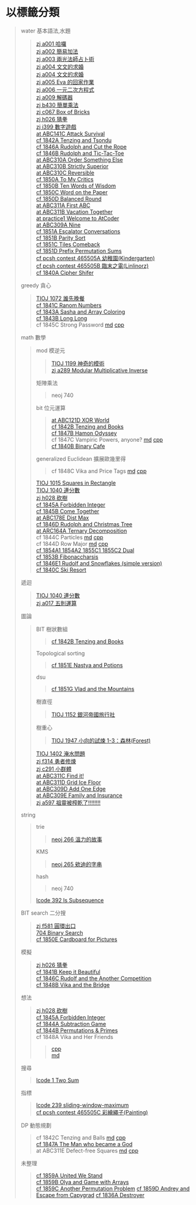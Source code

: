 # 以標籤分類
> water 基本語法,水題
>> [zj a001 哈囉](/zerojudge/zj_a001.cpp)  
>> [zj a002 簡易加法](/zerojudge/zj_a002.cpp)  
>> [zj a003 兩光法師占卜術](/zerojudge/zj_a003.cpp)  
>> [zj a004 文文的求婚](/zerojudge/zj_a004.cpp)  
>> [zj a004 文文的求婚](/zerojudge/zj_a004.cpp)  
>> [zj a005 Eva 的回家作業](/zerojudge/zj_a005.cpp)  
>> [zj a006 一元二次方程式](/zerojudge/zj_a006.cpp)  
>> [zj a009 解碼器](/zerojudge/zj_a009.cpp)  
>> [zj b430 簡單乘法](/zerojudge/zj_b430.cpp)  
>> [zj c067 Box of Bricks](/zerojudge/zj_c067.cpp)  
>> [zj h026 猜拳](/zerojudge/zj_h026.cpp)  
>> [zj i399 數字遊戲](/zerojudge/zj_h028.cpp)  
>> [at ABC141C Attack Survival](/AtCoder/at_abc141C.cpp)  
>> [cf 1842A Tenzing and Tsondu](/codeforces/cf_1842A.cpp)  
>> [cf 1846A Rudolph and Cut the Rope](/codeforces/cf_1846A.cpp)  
>> [cf 1846B Rudolph and Tic-Tac-Toe](/codeforces/cf_1846B.cpp)  
>> [at ABC310A Order Something Else](/AtCoder/at_abc310A.cpp)  
>> [at ABC310B Strictly Superior](/AtCoder/at_abc310B.cpp)  
>> [at ABC310C Reversible](/AtCoder/at_abc310C.cpp)  
>> [cf 1850A To My Critics](/codeforces/cf_1850A.cpp)  
>> [cf 1850B Ten Words of Wisdom](/codeforces/cf_1850B.cpp)  
>> [cf 1850C Word on the Paper](/codeforces/cf_1850C.cpp)  
>> [cf 1850D Balanced Round](/codeforces/cf_1850D.cpp)  
>> [at ABC311A First ABC](/AtCoder/at_abc311A.cpp)  
>> [at ABC311B Vacation Together](/AtCoder/at_abc311B.cpp)  
>> [at practice1 Welcome to AtCoder](/AtCoder/at_practice1.cpp)  
>> [at ABC309A Nine](/AtCoder/at_abc309A.cpp)  
>> [cf 1851A Escalator Conversations](/codeforces/cf_1851A.cpp)  
>> [cf 1851B Parity Sort](/codeforces/cf_1851B.cpp)   
>> [cf 1851C Tiles Comeback](/codeforces/cf_1851C.cpp)  
>> [cf 1851D Prefix Permutation Sums](/codeforces/cf_1851D.cpp)  
>> [cf pcsh contest 465505A 幼稚園(Kindergarten)](/codeforces/pcsh%20contest/cf_465505C.cpp)  
>> [cf pcsh contest 465505B 臨末之電(Linlinorz)](/codeforces/pcsh%20contest/cf_465505B.cpp)  
>> [cf 1840A Cipher Shifer](/codeforces/cf_1840A.cpp)  
>> 
> greedy 貪心
>> [TIOJ 1072 誰先晚餐](/TIOJ/TIOJ_1072.cpp)  
>> [cf 1841C Ranom Numbers](/codeforces/cf_1841C.cpp)  
>> [cf 1843A Sasha and Array Coloring](/codeforces/cf_1843A.cpp)  
>> [cf 1843B Long Long](/codeforces/cf_1843B.cpp)  
>> cf 1845C Strong Password [md](/codeforces/cf_1845C.md) [cpp](/codeforces/cf_1845C.cpp)
>>
> math 數學
>> mod 模逆元
>>> [TIOJ 1199 神奇的模術](/TIOJ/TIOJ_1199.cpp)  
>>> [zj a289 Modular Multiplicative Inverse](/zerojudge/zj_a289.cpp)
>>>
>> 矩陣乘法
>>> neoj 740
>>>
>> bit 位元運算
>>> [at ABC121D XOR World](/AtCoder/at_abc121D.cpp)  
>>> [cf 1842B Tenzing and Books](/codeforces/cf_1842B.cpp)  
>>> [cf 1847B Hamon Odyssey](/codeforces/cf_1847B.cpp)  
>>> cf 1847C Vampiric Powers, anyone? [md](/codeforces/cf_1847C.md) [cpp](/codeforces/cf_1847C.cpp)  
>>> [cf 1840B Binary Cafe](/codeforces/cf_1840B.cpp)  
>>> 
>> generalized Euclidean 擴展歐幾里得
>>> cf 1848C Vika and Price Tags [md](/codeforces/cf_1848C.md) [cpp](/codeforces/cf_1848C.cpp)
>>>
>> [TIOJ 1015 Squares in Rectangle](/TIOJ/TIOJ_1015.cpp)  
>> [TIOJ 1040 連分數](/TIOJ/TIOJ_1040.cpp)  
>> [zj h028 砍樹](/zerojudge/zj_h028.cpp)  
>> [cf 1845A Forbidden Integer](/codeforces/cf_1845A.cpp)  
>> [cf 1845B Come Together](/codeforces/cf_1845B.cpp)  
>> [at ABC178E Dist Max](/AtCoder/at_abc178E.cpp)  
>> [cf 1846D Rudolph and Christmas Tree](/codeforces/cf_1846D.cpp)  
>> [at ARC164A Ternary Decomposition](/AtCoder/at_arc164A.cpp)  
>> cf 1844C Particles [md](/codeforces/cf_1844C.md) [cpp](/codeforces/cf_1844C.cpp)  
>> cf 1844D Row Major [md](/codeforces/cf_1844D.md) [cpp](/codeforces/cf_1844D.cpp)  
>> [cf 1854A1 1854A2 1855C1 1855C2 Dual](/codeforces/cf_1854A1_1854A2_1855C1_1855C2.cpp)  
>> [cf 1853B Fibonaccharsis](/codeforces/cf_1853B.cpp)  
>> [cf 1846E1 Rudolf and Snowflakes (simple version)](codeforces/cf_1846E.cpp)  
>> [cf 1840C Ski Resort](/codeforces/cf_1840C.cpp)  
>> 
> 遞迴
>> [TIOJ 1040 連分數](/TIOJ/TIOJ_1040.cpp)  
>> [zj a017 五則運算](/zerojudge/zj_a017.py)
>>
> 圖論
>> BIT 樹狀數組
>>> [cf 1842B Tenzing and Books](/codeforces/cf_1842B.cpp)
>>>
>> Topological sorting
>>> [cf 1851E Nastya and Potions](/codeforces/cf_1851E.cpp)  
>>>
>> dsu  
>>> [cf 1851G Vlad and the Mountains](/codeforces/cf_1851G.cpp)  
>>>  
>> 樹直徑  
>>> [TIOJ 1152 銀河帝國旅行社](/TIOJ/TIOJ_1152.cpp)  
>>> 
>> 樹重心  
>>> [TIOJ 1947 小向的試煉 1-3：森林(Forest)](/TIOJ/TIOJ_1947.cpp)  
>>> 
>> [TIOJ 1402 淹水問題](/TIOJ/TIOJ_1402.cpp)  
>> [zj f314 勇者修煉](/zerojudge/zj_f314.cpp)  
>> [zj c291 小群體](/zerojudge/zj_c291.cpp)  
>> [at ABC311C Find it!](/AtCoder/at_ABC311C.cpp)  
>> [at ABC311D Grid Ice Floor](/AtCoder/at_ABC311D.cpp)  
>> [at ABC309D Add One Edge](/AtCoder/at_abc309D.cpp)  
>> [at ABC309E Family and Insurance](/AtCoder/at_abc309E.cpp)  
>> [zj a597 祖靈被榨乾了!!!!!!!!](/zerojudge/zj_a597.cpp)  
>> 
> string
>> trie
>>> [neoj 266 溫力的故事](/neoj/neoj_266.cpp)
>>>
>> KMS
>>> [neoj 265 欸迪的字串](/neoj/neoj_265.cpp)
>>>
>> hash
>>> neoj 740
>>>
>> [lcode 392 Is Subsequence](/leetcode/392-summit.cpp)
>>
> BIT search 二分搜
>> [zj f581 圓環出口](/zerojudge/zj_f581.cpp)  
>> [704 Binary Search](/leetcode/704.cpp)  
>> [cf 1850E Cardboard for Pictures](/codeforces/cf_1850E.cpp)  
>>
> 模擬
>> [zj h026 猜拳](/zerojudge/zj_h026.cpp)  
>> [cf 1841B Keep it Beautiful](/codeforces/cf_1841B.cpp)  
>> [cf 1846C Rudolf and the Another Competition](/codeforces/cf_1846C.cpp)  
>> [cf 1848B Vika and the Bridge](/codeforces/cf_1848B.cpp)
>>
> 想法
>> [zj h028 砍樹](/zerojudge/zj_h028.cpp)  
>> [cf 1845A Forbidden Integer](/codeforces/cf_1845A.cpp)  
>> [cf 1844A Subtraction Game](/codeforces/cf_1844A.cpp)  
>> [cf 1844B Permutations & Primes](/codeforces/cf_1844B.cpp)  
>> cf 1848A Vika and Her Friends
>>> [cpp](/codeforces/cf_1848A.cpp)  
>>> [md](/codeforces/cf_1848A.md)
>>
> 搜尋
>> [lcode 1 Two Sum](/leetcode/1.cpp)  
>>
> 指標
>> [lcode 239 sliding-window-maximum](/leetcode/239.cpp)  
>> [cf pcsh contest 465505C 彩繪繩子(Painting)](/codeforces/pcsh%20contest/cf_465505C.cpp)  
>>
> DP 動態規劃
>> cf 1842C Tenzing and Balls [md](/codeforces/cf_1842C/README.md) [cpp](codeforces/cf_1842C/ans.cpp)  
>> [cf 1847A The Man who became a God](/codeforces/cf_1847A.cpp)  
>> at ABC311E Defect-free Squares [md](AtCoder/at_abc311E.md) [cpp](/AtCoder/at_abc311E.cpp)  
>>
> 未整理
>> [cf 1859A United We Stand](/codeforces/cf_1859A.cpp)  
>> [cf 1859B Olya and Game with Arrays](/codeforces/cf_1859B.cpp)  
>> [cf 1859C Another Permutation Problem](/codeforces/cf_1859C.cpp)
>> [cf 1859D Andrey and Escape from Capygrad](/codeforces/cf_1859D.cpp)
>> [cf 1836A Destroyer](codeforces/cf_1836A.cpp)
